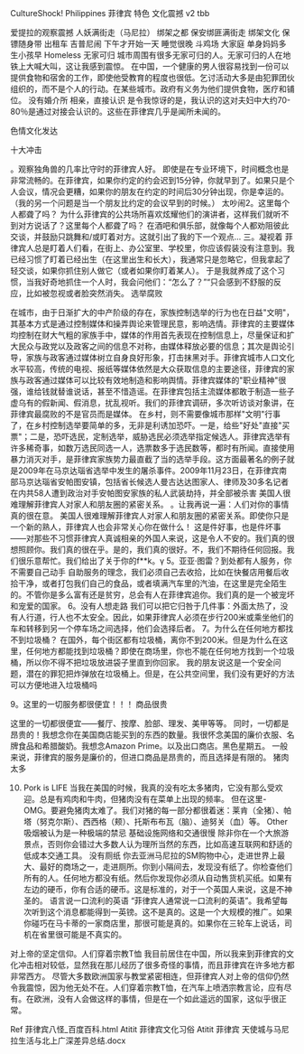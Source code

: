 CultureShock! Philippines  菲律宾 特色 文化震撼 v2 tbb
 


爱提拉的观察震撼
人妖满街走（马尼拉）
绑架之都 保安绑匪满街走 绑架文化 保镖随身带
出租车 
吉普尼闹
下午才开始一天  睡觉很晚
斗鸡场
大家庭
单身妈妈多 生小孩早
Homeless
无家可归
城市周围有很多无家可归的人。无家可归的人在地铁上大喊大叫，这让我感到震惊。
在中国，一个健康的男人很容易找到一份可以提供食物和宿舍的工作，即使他受教育的程度也很低。乞讨活动大多是由犯罪团伙组织的，而不是个人的行动。在某些城市。政府有义务为他们提供食物，医疗和铺位。
没有婚介所 相亲，直接认识
是令我惊讶的是，我认识的这对夫妇中大约70-80％是通过对接会认识的。这些在菲律宾几乎是闻所未闻的。

色情文化发达

十大冲击

。观察独角兽的几率比守时的菲律宾人好。
即使是在专业环境下，时间概念也是非常流畅的。在菲律宾，如果你约定的约会迟到15分钟，你就早到了。如果只是个人会议，情况会更糟，如果你的朋友在约定的时间后30分钟出现，你是幸运的。（我的另一个问题是当一个朋友比约定的会议早到的时候。）
太吵闹2。这里每个人都聋了吗？
为什么菲律宾的公共场所喜欢炫耀他们的演讲者，这样我们就听不到对方说话了？这里每个人都聋了吗？
在酒吧和俱乐部，就像每个人都劝阻彼此交谈，并鼓励只跳舞和/或盯着对方。这就引出了我的下一个观点…
三。凝视着
菲律宾人总是盯着人们看，在街上、办公室里、学校里，你应该假装没有注意到。我已经习惯了盯着已经出生（在这里出生和长大），我通常只是忽略它，但我拿起了轻交谈，如果你抓住别人做它（或者如果你盯着某人）。
于是我就养成了这个习惯，当我好奇地抓住一个人时，我会问他们：“怎么了？”“只会感到不舒服的反应，比如被忽视或者脸突然消失。
选举腐败

在城市，由于日渐扩大的中产阶级的存在，家族控制选举的行为也在日益"文明"，其基本方式是通过控制媒体和操弄舆论来管理民意，影响选情。菲律宾的主要媒体均控制在财大气粗的家族手中，媒体的作用首先表现在控制信息上，尽量保证和扩大民众与政党以及政客之间的信息不对称，由媒体释放必要的信息；其次是舆论引导，家族与政客通过媒体树立自身良好形象，打击抹黑对手。菲律宾城市人口文化水平较高，传统的电视、报纸等媒体依然是大众获取信息的主要途径，菲律宾的家族与政客通过媒体可以比较有效地制造和影响舆情。菲律宾媒体的"职业精神"很强，谁给钱就替谁说话，甚至不惜造谣。在菲律宾包括主流媒体都敢于制造一些子虚乌有的假新闻、假消息，扰乱视听。我们的菲律宾调研，多次听访谈对象讲，在菲律宾最腐败的不是官员而是媒体。
在乡村，则不需要像城市那样"文明"行事了，在乡村控制选举要简单的多，无非是利诱加恐吓。一是，给些"好处"直接"买票"；二是，恐吓选民，定制选举，威胁选民必须选举指定候选人。菲律宾选举有许多稀奇事，如数万选民同选一人，选票数多于选民数等，都时有所闻。直接使用暴力消灭对手，是菲律宾家族势力最直截了当的选举手段。这方面最著名的例子就是2009年在马京达瑙省选举中发生的屠杀事件。2009年11月23日，在菲律宾南部马京达瑙省安帕图安镇，包括省长候选人曼古达达图家人、律师及30多名记者在内共58人遭到政治对手安帕图安家族的私人武装劫持，并全部被杀害
美国人很难理解菲律宾人对家人和朋友圈的紧密关系。
。让我再说一遍：人们对你的事情真的很在意。
美国人很难理解菲律宾人对家人和朋友圈的紧密关系。即使你只是一个新的熟人，菲律宾人也会非常关心你在做什么！
这是件好事，也是件坏事——对那些不习惯菲律宾人真诚相亲的外国人来说，这是令人不安的。我们真的很想照顾你。我们真的很在乎。是的，我们真的很好。不，我们不期待任何回报。我们很乐意帮忙。我们给出了关于你的f**k。γ
5。亚亚·图雷？到处都有人服务，你不需要自己动手
自助服务的理念，我们必须自己去收拾，比如在快餐店用餐后收拾干净，或者打包我们自己的食品，或者填满汽车里的汽油，在这里是完全陌生的。不管你是多么富有还是贫穷，总会有人在菲律宾追你。我们真的是一个被宠坏和宠爱的国家。
6。没有人想走路
我们可以把它归咎于几件事：外面太热了，没有人行道，行人也不太安全。因此，如果菲律宾人必须在步行200米或乘坐他们的车和转移到另一个停车场之间选择，他们会选择后者。
7。为什么在任何地方都找不到垃圾桶？
在国外，每个街区都有垃圾桶，离你不到200米。但是为什么在这里，任何地方都能找到垃圾桶？即使在商场里，你也不能在任何地方找到一个垃圾桶，所以你不得不把垃圾放进袋子里直到你回家。
我的朋友说这是一个安全问题，潜在的罪犯把炸弹放在垃圾桶上。但是，在公共空间里，我们没有更好的方法可以方便地进入垃圾桶吗

9。这里的一切服务都很便宜！！！ 商品很贵

这里的一切都很便宜——餐厅、按摩、脸部、理发、美甲等等。
同时，一切都是昂贵的！我想念你在美国商店能买到的东西的数量。我很怀念美国的廉价衣服、名牌食品和希腊酸奶。我想念Amazon Prime。以及出口商店。黑色星期五。
一般来说，菲律宾的服务是廉价的，但进口商品是昂贵的，而且选择是有限的。
猪肉太多

10. Pork is LIFE
当我在美国的时候，我真的没有吃太多猪肉，它没有那么受欢迎。总是有鸡肉和牛肉，但猪肉没有在菜单上出现的频率。
但在这里- OMG。要避免猪肉太难了。我们对猪的每一部分都很着迷：莱肯（全猪）、帕塔（努克尔斯）、西西格（颊）、托斯布布瓦（脑）、迪努关（血）等。
Other
吸烟被认为是一种极端的禁忌
基础设施网络和交通很慢
除非你在一个大旅游景点，否则你会错过大多数人认为理所当然的东西，比如高速互联网和舒适的低成本交通工具。
没有厕纸
你去亚洲马尼拉的SM购物中心，走进世界上最大、最好的商场之一，走进厕所。你到小隔间去，发现没有纸了。你检查他们所有的人。任何地方都没有纸。然后你发现你必须从自动售货机买纸。如果有左边的硬币，你有合适的硬币。这是标准的，对于一个英国人来说，这是不神圣的。
语言说一口流利的英语
“菲律宾人通常说一口流利的英语”。我希望每次听到这个消息都能得到一英镑。这不是真的。这是一个大规模的推广。如果你碰巧在马卡蒂的一家商店里，那很可能是真的。如果你在三轮车上说话，司机在省里很可能是不真实的。

对上帝的坚定信仰。人们穿着宗教T恤
我目前居住在中国，所以我来到菲律宾的文化冲击相对较低，显然我在那儿经历了很多奇怪的事情，而且菲律宾在许多地方都非常西方。
尽管大多数欧洲国家与教堂紧密相连，但菲律宾人对上帝的信仰仍然令我震惊，因为他无处不在。人们穿着宗教T恤，在汽车上喷洒宗教言论，应有尽有。在欧洲，没有人会做这样的事情，但是在一个如此遥远的国家，这似乎很正常。

Ref
菲律宾八怪_百度百科.html
Atitit 菲律宾文化习俗
Atitit 菲律宾 天使城与马尼拉生活与北上广深差异总结.docx



